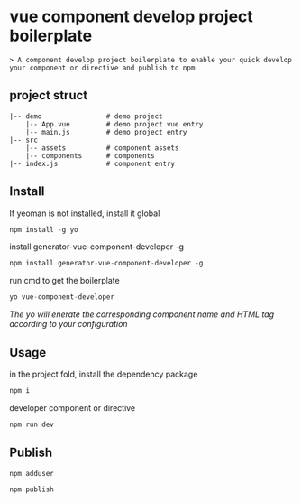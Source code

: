 # vue component develop project boilerplate
	> A component develop project boilerplate to enable your quick develop your component or directive and publish to npm

## project struct

```
|-- demo				# demo project
	|-- App.vue 		# demo project vue entry
	|-- main.js			# demo project entry
|-- src
	|-- assets 			# component assets
	|-- components  	# components
|-- index.js  			# component entry
```

## Install

If yeoman is not installed, install it global
```javascript
npm install -g yo
```

install generator-vue-component-developer -g
```javascript
npm install generator-vue-component-developer -g
```

run cmd to get the boilerplate
```javascript
yo vue-component-developer
```

*The yo will enerate the corresponding component name and HTML tag according to your configuration*

## Usage

in the project fold, install the dependency package
```javascript
npm i
```

developer component or directive

```javascript
npm run dev
```

## Publish

```javascript
npm adduser
```

```javascript
npm publish
```

